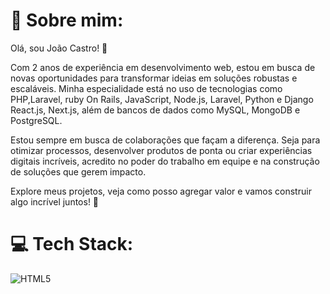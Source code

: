 # 💫 Sobre mim:
Olá, sou João Castro! 👋

Com 2 anos de experiência em desenvolvimento web, estou em busca de novas oportunidades para transformar ideias em soluções robustas e escaláveis. Minha especialidade está no uso de tecnologias como PHP,Laravel, ruby On Rails, JavaScript, Node.js, Laravel,  Python e Django React.js, Next.js, além de bancos de dados como MySQL, MongoDB e PostgreSQL.

Estou sempre em busca de colaborações que façam a diferença. Seja para otimizar processos, desenvolver produtos de ponta ou criar experiências digitais incríveis, acredito no poder do trabalho em equipe e na construção de soluções que gerem impacto.

Explore meus projetos, veja como posso agregar valor e vamos construir algo incrível juntos! 🚀


# 💻 Tech Stack:
![HTML5](https://img.shields.io/badge/html5-%23E34F26.svg?style=plastic&logo=html5&logoColor=white)





